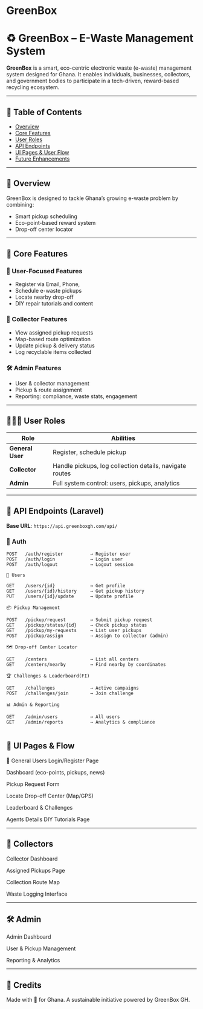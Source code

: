 # GreenBox

# ♻️ GreenBox – E-Waste Management System

**GreenBox** is a smart, eco-centric electronic waste (e-waste) management system designed for Ghana. It enables individuals, businesses, collectors, and government bodies to participate in a tech-driven, reward-based recycling ecosystem.

---

## 📌 Table of Contents

- [Overview](#overview)
- [Core Features](#core-features)
- [User Roles](#user-roles)
- [API Endpoints](#api-endpoints)
- [UI Pages & User Flow](#ui-pages--user-flow)
- [Future Enhancements](#future-enhancements)

---

## 🧭 Overview

GreenBox is designed to tackle Ghana’s growing e-waste problem by combining:
- Smart pickup scheduling
- Eco-point-based reward system
- Drop-off center locator

---

## 🚀 Core Features

### 🎯 User-Focused Features
- Register via Email, Phone, 
- Schedule e-waste pickups
- Locate nearby drop-off 
- DIY repair tutorials and content


### 🧰 Collector Features
- View assigned pickup requests
- Map-based route optimization
- Update pickup & delivery status
- Log recyclable items collected

### 🛠️ Admin Features
- User & collector management
- Pickup & route assignment
- Reporting: compliance, waste stats, engagement

---

## 🧑‍🤝‍🧑 User Roles

| Role | Abilities |
|------|-----------|
| **General User** | Register, schedule pickup|
| **Collector** | Handle pickups, log collection details, navigate routes |
| **Admin** | Full system control: users, pickups, analytics|

---

## 🔌 API Endpoints (Laravel)

**Base URL**: `https://api.greenboxgh.com/api/`

### 🔐 Auth
```http
POST   /auth/register          → Register user  
POST   /auth/login             → Login user  
POST   /auth/logout            → Logout session  

👤 Users

GET    /users/{id}             → Get profile  
GET    /users/{id}/history     → Get pickup history  
PUT    /users/{id}/update      → Update profile  

📦 Pickup Management

POST   /pickup/request         → Submit pickup request
GET    /pickup/status/{id}     → Check pickup status
GET    /pickup/my-requests     → List user pickups
POST   /pickup/assign          → Assign to collector (admin)

🗺️ Drop-off Center Locator

GET    /centers                → List all centers
GET    /centers/nearby         → Find nearby by coordinates

🏆 Challenges & Leaderboard(FI)

GET    /challenges             → Active campaigns
POST   /challenges/join        → Join challenge

📊 Admin & Reporting

GET    /admin/users            → All users
GET    /admin/reports          → Analytics & compliance


```

## 📱 UI Pages & Flow
👥 General Users
Login/Register Page

Dashboard (eco-points, pickups, news)

Pickup Request Form

Locate Drop-off Center (Map/GPS)

Leaderboard & Challenges

Agents Details
DIY Tutorials Page

---
## 🚚 Collectors
Collector Dashboard

Assigned Pickups Page

Collection Route Map

Waste Logging Interface

---

## 🛠️ Admin
Admin Dashboard

User & Pickup Management

Reporting & Analytics


---

## 👏 Credits
Made with 💚 for Ghana. A sustainable initiative powered by GreenBox GH.
